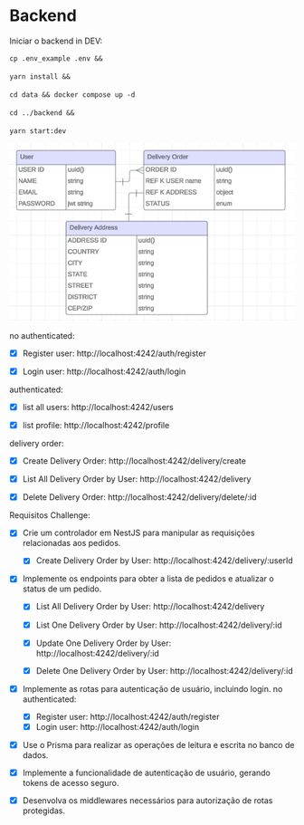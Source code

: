 # Backend

Iniciar o backend in DEV:
```shell
cp .env_example .env &&

yarn install &&

cd data && docker compose up -d

cd ../backend &&

yarn start:dev
```




![diagram](diagram.png)


no authenticated:
- [x] Register user: http://localhost:4242/auth/register
- [x] Login user: http://localhost:4242/auth/login


authenticated:
- [x] list all users: http://localhost:4242/users

- [x] list profile: http://localhost:4242/profile

delivery order:
- [x] Create Delivery Order: http://localhost:4242/delivery/create

- [x] List All Delivery Order by User: http://localhost:4242/delivery

- [x] Delete Delivery Order: http://localhost:4242/delivery/delete/:id


Requisitos Challenge:

- [x] Crie um controlador em NestJS para manipular as requisições relacionadas aos pedidos.
  - [x] Create Delivery Order by User: http://localhost:4242/delivery/:userId

- [x] Implemente os endpoints para obter a lista de pedidos e atualizar o status de um pedido.
  - [x] List All Delivery Order by User: http://localhost:4242/delivery
  - [x] List One Delivery Order by User: http://localhost:4242/delivery/:id
  - [x] Update One Delivery Order by User: http://localhost:4242/delivery/:id
  - [x] Delete One Delivery Order by User: http://localhost:4242/delivery/:id


- [x] Implemente as rotas para autenticação de usuário, incluindo login.
  no authenticated:
    - [x] Register user: http://localhost:4242/auth/register
    - [x] Login user: http://localhost:4242/auth/login

- [x] Use o Prisma para realizar as operações de leitura e escrita no banco de dados.

- [x] Implemente a funcionalidade de autenticação de usuário, gerando tokens de acesso seguro.

- [x] Desenvolva os middlewares necessários para autorização de rotas protegidas.